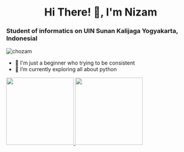<h1 align="center">Hi There! 👋, I'm Nizam</h1>
<h3>Student of informatics on UIN Sunan Kalijaga Yogyakarta, IndonesiaI</h3>

<p align="left"> <img src="https://komarev.com/ghpvc/?username=chozam" alt="chozam" /> </p>

- 👀 I'm just a beginner who trying to be consistent
- 🌱 I’m currently exploring all about python





<p align="left">
<a href="https://github.com/chozam">
  <img height="180em" src="https://github-readme-stats-eight-theta.vercel.app/api?username=chozam&show_icons=true&theme=algolia&include_all_commits=true&count_private=true"/>
  <img height="180em" src="https://github-readme-stats-eight-theta.vercel.app/api/top-langs/?username=chozam&layout=compact&langs_count=8&theme=algolia"/>
</a>
</p>
<!---
Chozam/Chozam is a ✨ special ✨ repository because its `README.md` (this file) appears on your GitHub profile.
You can click the Preview link to take a look at your changes.
--->
